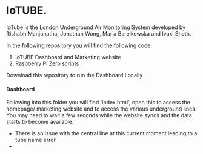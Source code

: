 # IoTUBE.

IoTube is the London Underground Air Monitoring System developed by Rishabh Manjunatha, Jonathan Wong, Maria Barelkowska and Ivaxi Sheth.

In the following repository you will find the following code:

1. IoTUBE Dashboard and Marketing website
2. Raspberry Pi Zero scripts 

Download this repository to run the Dashboard Locally

#### Dashboard

Following into this folder you will find 'index.html', open this to access the homepage/ marketing website and to access the various underground lines.
You may need to wait a few seconds while the website syncs and the data starts to become available.

* There is an issue with the central line at this current moment leading to a tube name error
* 